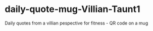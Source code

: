 # daily-quote-mug-Villian-Taunt1
Daily quotes from a villian pespective for fitness - QR code on a mug

